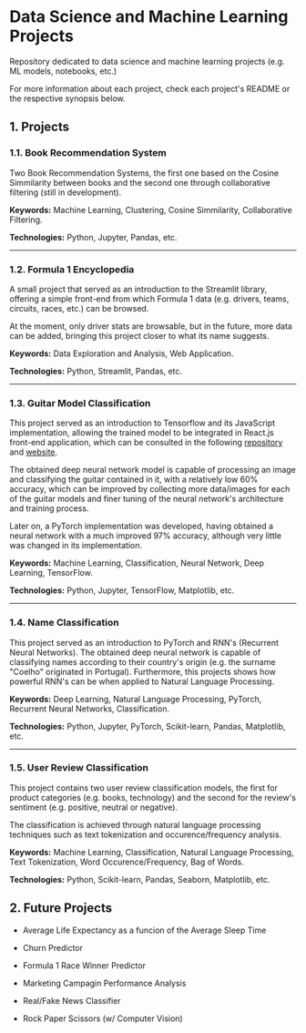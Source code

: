 # Data Science and Machine Learning Projects

Repository dedicated to data science and machine learning projects (e.g. ML models, notebooks, etc.)

For more information about each project, check each project's README or the respective synopsis below.

## 1. Projects

### 1.1. Book Recommendation System

Two Book Recommendation Systems, the first one based on the Cosine Simmilarity between books and the second one through collaborative filtering (still in development).

**Keywords:** Machine Learning, Clustering, Cosine Simmilarity, Collaborative Filtering.

**Technologies:** Python, Jupyter, Pandas, etc.

---

### 1.2. Formula 1 Encyclopedia

A small project that served as an introduction to the Streamlit library, offering a simple front-end from which Formula 1 data (e.g. drivers, teams, circuits, races, etc.) can be browsed.

At the moment, only driver stats are browsable, but in the future, more data can be added, bringing this project closer to what its name suggests.

**Keywords:** Data Exploration and Analysis, Web Application.

**Technologies:** Python, Streamlit, Pandas, etc.

---

### 1.3. Guitar Model Classification

This project served as an introduction to Tensorflow and its JavaScript implementation, allowing the trained model to be integrated in React.js front-end application, which can be consulted in the following [repository](https://github.com/eduardocsilva/guitar-classification-tensorflow) and [website](https://eduardocsilva.github.io/guitar-classification-tensorflow).

The obtained deep neural network model is capable of processing an image and classifying the guitar contained in it, with a relatively low 60% accuracy, which can be improved by collecting more data/images for each of the guitar models and finer tuning of the neural network's architecture and training process.

Later on, a PyTorch implementation was developed, having obtained a neural network with a much improved 97% accuracy, although very little was changed in its implementation.

**Keywords:** Machine Learning, Classification, Neural Network, Deep Learning, TensorFlow.

**Technologies:** Python, Jupyter, TensorFlow, Matplotlib, etc.

---

### 1.4. Name Classification

This project served as an introduction to PyTorch and RNN's (Recurrent Neural Networks). The obtained deep neural network is capable of classifying names according to their country's origin (e.g. the surname "Coelho" originated in Portugal). Furthermore, this projects shows how powerful RNN's can be when applied to Natural Language Processing.

**Keywords:** Deep Learning, Natural Language Processing, PyTorch, Recurrent Neural Networks, Classification.

**Technologies:** Python, Jupyter, PyTorch, Scikit-learn, Pandas, Matplotlib, etc.

---

### 1.5. User Review Classification

This project contains two user review classification models, the first for product categories (e.g. books, technology) and the second for the review's sentiment (e.g. positive, neutral or negative).

The classification is achieved through natural language processing techniques such as text tokenization and occurence/frequency analysis.

**Keywords:** Machine Learning, Classification, Natural Language Processing, Text Tokenization, Word Occurence/Frequency, Bag of Words.

**Technologies:** Python, Scikit-learn, Pandas, Seaborn, Matplotlib, etc.

## 2. Future Projects

- Average Life Expectancy as a funcion of the Average Sleep Time

* Churn Predictor

- Formula 1 Race Winner Predictor

* Marketing Campagin Performance Analysis

- Real/Fake News Classifier

* Rock Paper Scissors (w/ Computer Vision)
